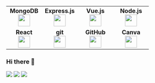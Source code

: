 
<table width="320px">
    <tbody>
        <tr  valign="top">
            <td width="80px" align="center">
            <span><strong>MongoDB</strong></span><br>
            <img height="32px" src="https://cdn.jsdelivr.net/gh/devicons/devicon/icons/mongodb/mongodb-original-wordmark.svg">
            </td>
            <td width="80px" align="center">
            <span><strong>Express.js</strong></span><br>
            <img height="32" src="https://cdn.jsdelivr.net/gh/devicons/devicon/icons/express/express-original-wordmark.svg">
            </td>
            <td width="80px" align="center">
            <span><strong>Vue.js</strong></span><br>
            <img height="32" src="https://cdn.jsdelivr.net/gh/devicons/devicon/icons/vuejs/vuejs-original-wordmark.svg">
            </td>
            <td width="80px" align="center">
            <span><strong>Node.js
                </strong></span><br>
            <img height="32px" src="https://cdn.jsdelivr.net/gh/devicons/devicon/icons/nodejs/nodejs-original.svg">
            </td>
        </tr>
        <tr valign="top">
            <td width="80px" align="center">
            <span><strong>React</strong></span><br>
            <img height="32px" src="https://cdn.jsdelivr.net/gh/devicons/devicon/icons/react/react-original.svg">
            </td>
            <td width="80px" align="center">
            <span><strong>git</strong></span><br>
            <img height="32px" src="https://cdn.jsdelivr.net/gh/devicons/devicon/icons/git/git-plain.svg">
            </td>
            <td width="80px" align="center">
            <span><strong>GitHub</strong></span><br>
            <img height="32px" src="https://cdn.jsdelivr.net/gh/devicons/devicon/icons/github/github-original.svg">
            <td width="80px" align="center">
            <span><strong>Canva</strong></span><br>
            <img height="32px" src="https://cdn.jsdelivr.net/gh/devicons/devicon/icons/canva/canva-original.svg">
            </td>
        </tr>
    </tbody>
</table>
          
          
### Hi there 👋
<img src="https://github-readme-streak-stats.herokuapp.com/?user=GregorisB&theme=dark"/>

<img src="https://github-readme-stats.vercel.app/api/top-langs?username=GregorisB&layout=compact&theme=dark"/>

<img src="https://github-readme-stats.vercel.app/api?username=GregorisB&show_icons=true&theme=dark"/>

<!--
**GregorisB/GregorisB** is a ✨ _special_ ✨ repository because its `README.md` (this file) appears on your GitHub profile.

Here are some ideas to get you started:

- 🔭 I’m currently working on ...
- 🌱 I’m currently learning ...
- 👯 I’m looking to collaborate on ...
- 🤔 I’m looking for help with ...
- 💬 Ask me about ...
- 📫 How to reach me: ...
- 😄 Pronouns: ...
- ⚡ Fun fact: ...
-->
